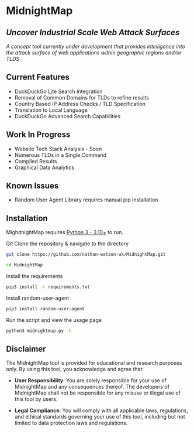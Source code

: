 # MidnightMap
## _Uncover Industrial Scale Web Attack Surfaces_

_A concept tool currently under development that provides intelligence into the attack surface of web applications
within geographic regions and/or TLDS_


## Current Features

- DuckDuckGo Lite Search Integration
- Removal of Common Domains for TLDs to refine results
- Country Based IP Address Checks / TLD Specification
- Translation to Local Language
- DuckDuckGo Advanced Search Capabilities

## Work In Progress

- Website Tech Stack Analysis - Soon
- Numerous TLDs in a Single Command
- Compiled Results
- Graphical Data Analytics

## Known Issues

- Random User Agent Library requires manual pip installation

## Installation

MighdnightMap requires [Python 3 - 3.10+](https://www.python.org/) to run.

Git Clone the repository & navigate to the directory

```bash
git clone https://github.com/nathan-watson-uk/MidnightMap.git

cd MidnightMap
```

Install the requirements

```bash
pip3 install -r requirements.txt
```

Install random-user-agent
```bash
pip3 install random-user-agent
```

Run the script and view the usage page
```bash
python3 midnightmap.py -h
```

## Disclaimer

The MidnightMap tool is provided for educational and research purposes only. By using this tool, you acknowledge and agree that:

- **User Responsibility**: You are solely responsible for your use of MidnightMap and any consequences thereof. The developers of MidnightMap shall not be responsible for any misuse or illegal use of this tool by users.

- **Legal Compliance**: You will comply with all applicable laws, regulations, and ethical standards governing your use of this tool, including but not limited to data protection laws and regulations.


